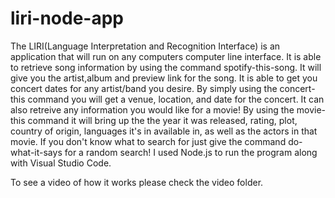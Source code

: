 # liri-node-app
The LIRI(Language Interpretation and Recognition Interface) is an application that will run on any computers computer line interface. It is able to retrieve song information by using the command spotify-this-song. It will give you the artist,album and preview link for the song. It is able to get you concert dates for any artist/band you desire. By simply using the concert-this command you will get a venue, location, and date for the concert.
It can also retreive any information you would like for a movie! By using the movie-this command it will bring up the the year it was released, rating, plot, country of origin, languages it's in available in, as well as the actors in that movie.
If you don't know what to search for just give the command do-what-it-says for a random search!
I used Node.js to run the program along with Visual Studio Code. 

To see a video of how it works please check the video folder.
